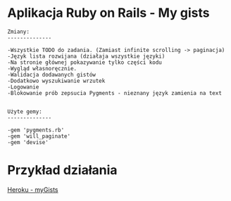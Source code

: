 Aplikacja Ruby on Rails - My gists
====

	Zmiany:
	--------------

	-Wszystkie TODO do zadania. (Zamiast infinite scrolling -> paginacja)
	-Język lista rozwijana (działaja wszystkie języki)
	-Na stronie głównej pokazywanie tylko części kodu
	-Wygląd własnoręcznie.
	-Walidacja dodawanych gistów
	-Dodatkowo wyszukiwanie wrzutek
	-Logowanie
	-Blokowanie prób zepsucia Pygments - nieznany język zamienia na text


	Użyte gemy:
	--------------
	
	-gem 'pygments.rb'
	-gem 'will_paginate'
	-gem 'devise'
	

Przykład działania
====

[Heroku - myGists](http://kczechowicz-gists.herokuapp.com)


